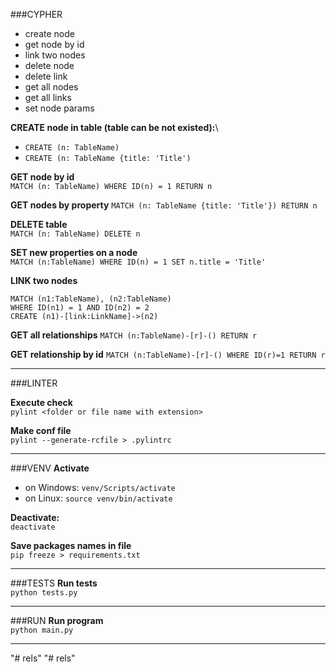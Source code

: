 ###CYPHER
- create node
- get node by id
- link two nodes
- delete node
- delete link
- get all nodes
- get all links
- set node params

**CREATE node in table (table can be not existed):**\
- `CREATE (n: TableName)`
- `CREATE (n: TableName {title: 'Title')`

**GET node by id**\
`MATCH (n: TableName) WHERE ID(n) = 1 RETURN n`

**GET nodes by property**
`MATCH (n: TableName {title: 'Title'}) RETURN n`

**DELETE table**\
`MATCH (n: TableName) DELETE n`

**SET new properties on a node**\
`MATCH (n:TableName) WHERE ID(n) = 1 SET n.title = 'Title'`

**LINK two nodes**
```
MATCH (n1:TableName), (n2:TableName)
WHERE ID(n1) = 1 AND ID(n2) = 2
CREATE (n1)-[link:LinkName]->(n2)
```

**GET all relationships**
```MATCH (n:TableName)-[r]-() RETURN r```


**GET relationship by id**
```MATCH (n:TableName)-[r]-() WHERE ID(r)=1 RETURN r```

<hr>

###LINTER

**Execute check**\
`pylint <folder or file name with extension>`

**Make conf file**\
`pylint --generate-rcfile > .pylintrc`
 
<hr>
 
###VENV
**Activate**
- on Windows: `venv/Scripts/activate`
- on Linux: `source venv/bin/activate`

**Deactivate:**\
`deactivate`

**Save packages names in file**\
`pip freeze > requirements.txt`

<hr>

###TESTS
**Run tests**\
`python tests.py`

<hr>

###RUN
**Run program**\
`python main.py`

<hr>"# rels" 
"# rels" 

